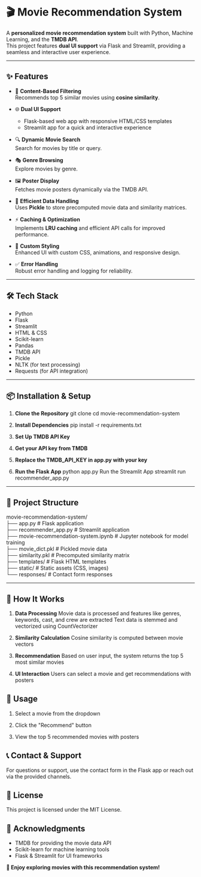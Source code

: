 # 🎬 Movie Recommendation System

A **personalized movie recommendation system** built with Python, Machine Learning, and the **TMDB API**.  
This project features **dual UI support** via Flask and Streamlit, providing a seamless and interactive user experience.

---

## ✨ Features

- 🎯 **Content-Based Filtering**  
  Recommends top 5 similar movies using **cosine similarity**.

- 🌐 **Dual UI Support**  
  - Flask-based web app with responsive HTML/CSS templates  
  - Streamlit app for a quick and interactive experience

- 🔍 **Dynamic Movie Search**  
  Search for movies by title or query.

- 🎭 **Genre Browsing**  
  Explore movies by genre.

- 🖼️ **Poster Display**  
  Fetches movie posters dynamically via the TMDB API.

- 💾 **Efficient Data Handling**  
  Uses **Pickle** to store precomputed movie data and similarity matrices.

- ⚡ **Caching & Optimization**  
  Implements **LRU caching** and efficient API calls for improved performance.

- 🎨 **Custom Styling**  
  Enhanced UI with custom CSS, animations, and responsive design.

- ✅ **Error Handling**  
  Robust error handling and logging for reliability.

---

## 🛠️ Tech Stack

- Python  
- Flask  
- Streamlit  
- HTML & CSS  
- Scikit-learn  
- Pandas  
- TMDB API  
- Pickle  
- NLTK (for text processing)  
- Requests (for API integration)

---

## 📦 Installation & Setup

1. **Clone the Repository**
git clone <repository-url>
cd movie-recommendation-system

2. **Install Dependencies**
pip install -r requirements.txt

3. **Set Up TMDB API Key**

4. **Get your API key from TMDB**

5. **Replace the TMDB_API_KEY in app.py with your key**

6. **Run the Flask App**
python app.py
Run the Streamlit App
streamlit run recommender_app.py

---

## 📁 Project Structure
movie-recommendation-system/ <br>
├── app.py                     # Flask application <br>
├── recommender_app.py         # Streamlit application <br>
├── movie-recommendation-system.ipynb  # Jupyter notebook for model training <br>
├── movie_dict.pkl             # Pickled movie data <br>
├── similarity.pkl             # Precomputed similarity matrix <br>
├── templates/                 # Flask HTML templates <br>
├── static/                    # Static assets (CSS, images) <br>
└── responses/                 # Contact form responses

---

## 🎥 How It Works
1. **Data Processing**
Movie data is processed and features like genres, keywords, cast, and crew are extracted
Text data is stemmed and vectorized using CountVectorizer

2. **Similarity Calculation**
Cosine similarity is computed between movie vectors

3. **Recommendation**
Based on user input, the system returns the top 5 most similar movies

4. **UI Interaction**
Users can select a movie and get recommendations with posters

## 🚀 Usage
1. Select a movie from the dropdown

2. Click the "Recommend" button

3. View the top 5 recommended movies with posters

## 📞 Contact & Support
For questions or support, use the contact form in the Flask app or reach out via the provided channels.

## 📜 License
This project is licensed under the MIT License.

## 🙌 Acknowledgments
- TMDB for providing the movie data API
- Scikit-learn for machine learning tools
- Flask & Streamlit for UI frameworks

**🎉 Enjoy exploring movies with this recommendation system!**
